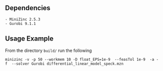 Dependencies
------------

    - MiniZinc 2.5.3
    - Gurobi 9.1.1


Usage Example
-------------

From the directory `build/` run the following

    minizinc -v -p 50 --workmem 10 -D float_EPS=1e-9  --feasTol 1e-9  -a -f  --solver Gurobi differential_linear_model_speck.mzn
